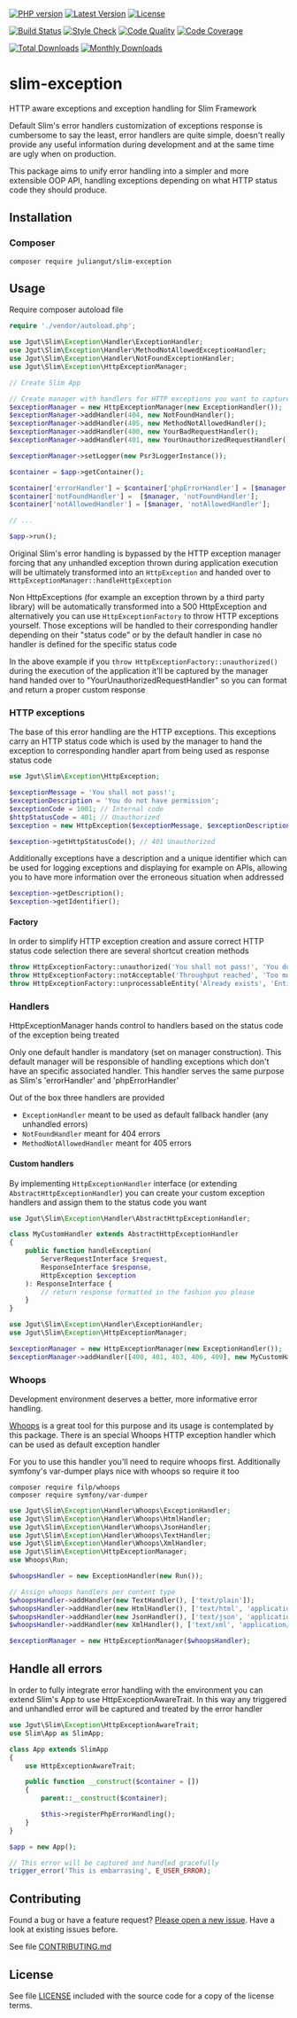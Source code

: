 [![PHP version](https://img.shields.io/badge/PHP-%3E%3D7-8892BF.svg?style=flat-square)](http://php.net)
[![Latest Version](https://img.shields.io/packagist/v/juliangut/slim-exception.svg?style=flat-square)](https://packagist.org/packages/juliangut/slim-exception)
[![License](https://img.shields.io/github/license/juliangut/slim-exception.svg?style=flat-square)](https://github.com/juliangut/slim-exception/blob/master/LICENSE)

[![Build Status](https://img.shields.io/travis/juliangut/slim-exception.svg?style=flat-square)](https://travis-ci.org/juliangut/slim-exception)
[![Style Check](https://styleci.io/repos/98827578/shield)](https://styleci.io/repos/98827578)
[![Code Quality](https://img.shields.io/scrutinizer/g/juliangut/slim-exception.svg?style=flat-square)](https://scrutinizer-ci.com/g/juliangut/slim-exception)
[![Code Coverage](https://img.shields.io/coveralls/juliangut/slim-exception.svg?style=flat-square)](https://coveralls.io/github/juliangut/slim-exception)

[![Total Downloads](https://img.shields.io/packagist/dt/juliangut/slim-exception.svg?style=flat-square)](https://packagist.org/packages/juliangut/slim-exception/stats)
[![Monthly Downloads](https://img.shields.io/packagist/dm/juliangut/slim-exception.svg?style=flat-square)](https://packagist.org/packages/juliangut/slim-exception/stats)

# slim-exception

HTTP aware exceptions and exception handling for Slim Framework

Default Slim's error handlers customization of exceptions response is cumbersome to say the least, error handlers are quite simple, doesn't really provide any useful information during development and at the same time are ugly when on production.

This package aims to unify error handling into a simpler and more extensible OOP API, handling exceptions depending on what HTTP status code they should produce.

## Installation

### Composer

```
composer require juliangut/slim-exception
```

## Usage

Require composer autoload file

```php
require './vendor/autoload.php';

use Jgut\Slim\Exception\Handler\ExceptionHandler;
use Jgut\Slim\Exception\Handler\MethodNotAllowedExceptionHandler;
use Jgut\Slim\Exception\Handler\NotFoundExceptionHandler;
use Jgut\Slim\Exception\HttpExceptionManager;

// Create Slim App

// Create manager with handlers for HTTP exceptions you want to capture
$exceptionManager = new HttpExceptionManager(new ExceptionHandler());
$exceptionManager->addHandler(404, new NotFoundHandler();
$exceptionManager->addHandler(405, new MethodNotAllowedHandler();
$exceptionManager->addHandler(400, new YourBadRequestHandler();
$exceptionManager->addHandler(401, new YourUnauthorizedRequestHandler();

$exceptionManager->setLogger(new Psr3LoggerInstance());

$container = $app->getContainer();

$container['errorHandler'] = $container['phpErrorHandler'] = [$manager, 'errorHandler'];
$container['notFoundHandler'] =  [$manager, 'notFoundHandler'];
$container['notAllowedHandler'] = [$manager, 'notAllowedHandler'];

// ...

$app->run();
```

Original Slim's error handling is bypassed by the HTTP exception manager forcing that any unhandled exception thrown during application execution will be ultimately transformed into an `HttpException` and handed over to `HttpExceptionManager::handleHttpException`

Non HttpExceptions (for example an exception thrown by a third party library) will be automatically transformed into a 500 HttpException and alternatively you can use `HttpExceptionFactory` to throw HTTP exceptions yourself. Those exceptions will be handled to their corresponding handler depending on their "status code" or by the default handler in case no handler is defined for the specific status code

In the above example if you `throw HttpExceptionFactory::unauthorized()` during the execution of the application it'll be captured by the manager hand handed over to "YourUnauthorizedRequestHandler" so you can format and return a proper custom response

### HTTP exceptions

The base of this error handling are the HTTP exceptions. This exceptions carry an HTTP status code which is used by the manager to hand the exception to corresponding handler apart from being used as response status code

```php
use Jgut\Slim\Exception\HttpException;

$exceptionMessage = 'You shall not pass!';
$exceptionDescription = 'You do not have permission';
$exceptionCode = 1001; // Internal code
$httpStatusCode = 401; // Unauthorized
$exception = new HttpException($exceptionMessage, $exceptionDescription, $exceptionCode, $httpStatusCode);

$exception->getHttpStatusCode(); // 401 Unauthorized
```

Additionally exceptions have a description and a unique identifier which can be used for logging exceptions and displaying for example on APIs, allowing you to have more information over the erroneous situation when addressed

```php
$exception->getDescription();
$exception->getIdentifier();
```

#### Factory

In order to simplify HTTP exception creation and assure correct HTTP status code selection there are several shortcut creation methods

```php
throw HttpExceptionFactory::unauthorized('You shall not pass!', 'You do not have permission', 1001);
throw HttpExceptionFactory::notAcceptable('Throughput reached', 'Too much', 1002);
throw HttpExceptionFactory::unprocessableEntity('Already exists', 'Entity already exists', 1030);
``` 

### Handlers

HttpExceptionManager hands control to handlers based on the status code of the exception being treated

Only one default handler is mandatory (set on manager construction). This default manager will be responsible of handling exceptions which don't have an specific associated handler. This handler serves the same purpose as Slim's 'errorHandler' and 'phpErrorHandler'

Out of the box three handlers are provided

* `ExceptionHandler` meant to be used as default fallback handler (any unhandled errors)
* `NotFoundHandler` meant for 404 errors
* `MethodNotAllowedHandler` meant for 405 errors

#### Custom handlers

By implementing `HttpExceptionHandler` interface (or extending `AbstractHttpExceptionHandler`) you can create your custom exception handlers and assign them to the status code you want

```php
use Jgut\Slim\Exception\Handler\AbstractHttpExceptionHandler;

class MyCustomHandler extends AbstractHttpExceptionHandler
{
    public function handleException(
        ServerRequestInterface $request,
        ResponseInterface $response,
        HttpException $exception
    ): ResponseInterface {
        // return response formatted in the fashion you please
    }
}
``` 

```php
use Jgut\Slim\Exception\Handler\ExceptionHandler;
use Jgut\Slim\Exception\HttpExceptionManager;

$exceptionManager = new HttpExceptionManager(new ExceptionHandler());
$exceptionManager->addHandler([400, 401, 403, 406, 409], new MyCustomHandler();
``` 

### Whoops

Development environment deserves a better, more informative error handling.

[Whoops](https://github.com/filp/whoops) is a great tool for this purpose and its usage is contemplated by this package. There is an special Whoops HTTP exception handler which can be used as default exception handler

For you to use this handler you'll need to require whoops first. Additionally symfony's var-dumper plays nice with whoops so require it too

```
composer require filp/whoops
composer require symfony/var-dumper
```

```php
use Jgut\Slim\Exception\Handler\Whoops\ExceptionHandler;
use Jgut\Slim\Exception\Handler\Whoops\HtmlHandler;
use Jgut\Slim\Exception\Handler\Whoops\JsonHandler;
use Jgut\Slim\Exception\Handler\Whoops\TextHandler;
use Jgut\Slim\Exception\Handler\Whoops\XmlHandler;
use Jgut\Slim\Exception\HttpExceptionManager;
use Whoops\Run;

$whoopsHandler = new ExceptionHandler(new Run());

// Assign whoops handlers per content type
$whoopsHandler->addHandler(new TextHandler(), ['text/plain']);
$whoopsHandler->addHandler(new HtmlHandler(), ['text/html', 'application/xhtml+xml']);
$whoopsHandler->addHandler(new JsonHandler(), ['text/json', 'application/json', 'application/x-json']);
$whoopsHandler->addHandler(new XmlHandler(), ['text/xml', 'application/xml', 'application/x-xml']);

$exceptionManager = new HttpExceptionManager($whoopsHandler);
```

## Handle all errors

In order to fully integrate error handling with the environment you can extend Slim's App to use HttpExceptionAwareTrait. In this way any triggered and unhandled error will be captured and treated by the error handler

```php
use Jgut\Slim\Exception\HttpExceptionAwareTrait;
use Slim\App as SlimApp; 

class App extends SlimApp
{
    use HttpExceptionAwareTrait;

    public function __construct($container = [])
    {
        parent::__construct($container);

        $this->registerPhpErrorHandling();
    }
}

$app = new App();

// This error will be captured and handled gracefully
trigger_error('This is embarrasing', E_USER_ERROR);
```

## Contributing

Found a bug or have a feature request? [Please open a new issue](https://github.com/juliangut/slim-exception/issues). Have a look at existing issues before.

See file [CONTRIBUTING.md](https://github.com/juliangut/slim-exception/blob/master/CONTRIBUTING.md)

## License

See file [LICENSE](https://github.com/juliangut/slim-exception/blob/master/LICENSE) included with the source code for a copy of the license terms.
